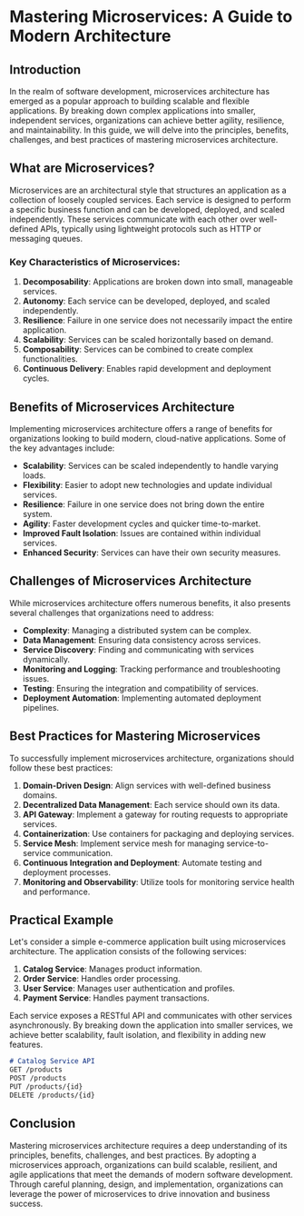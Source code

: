 # Mastering Microservices: A Guide to Modern Architecture

## Introduction

In the realm of software development, microservices architecture has emerged as a popular approach to building scalable and flexible applications. By breaking down complex applications into smaller, independent services, organizations can achieve better agility, resilience, and maintainability. In this guide, we will delve into the principles, benefits, challenges, and best practices of mastering microservices architecture.

## What are Microservices?

Microservices are an architectural style that structures an application as a collection of loosely coupled services. Each service is designed to perform a specific business function and can be developed, deployed, and scaled independently. These services communicate with each other over well-defined APIs, typically using lightweight protocols such as HTTP or messaging queues.

### Key Characteristics of Microservices:

1. **Decomposability**: Applications are broken down into small, manageable services.
2. **Autonomy**: Each service can be developed, deployed, and scaled independently.
3. **Resilience**: Failure in one service does not necessarily impact the entire application.
4. **Scalability**: Services can be scaled horizontally based on demand.
5. **Composability**: Services can be combined to create complex functionalities.
6. **Continuous Delivery**: Enables rapid development and deployment cycles.

## Benefits of Microservices Architecture

Implementing microservices architecture offers a range of benefits for organizations looking to build modern, cloud-native applications. Some of the key advantages include:

- **Scalability**: Services can be scaled independently to handle varying loads.
- **Flexibility**: Easier to adopt new technologies and update individual services.
- **Resilience**: Failure in one service does not bring down the entire system.
- **Agility**: Faster development cycles and quicker time-to-market.
- **Improved Fault Isolation**: Issues are contained within individual services.
- **Enhanced Security**: Services can have their own security measures.

## Challenges of Microservices Architecture

While microservices architecture offers numerous benefits, it also presents several challenges that organizations need to address:

- **Complexity**: Managing a distributed system can be complex.
- **Data Management**: Ensuring data consistency across services.
- **Service Discovery**: Finding and communicating with services dynamically.
- **Monitoring and Logging**: Tracking performance and troubleshooting issues.
- **Testing**: Ensuring the integration and compatibility of services.
- **Deployment Automation**: Implementing automated deployment pipelines.

## Best Practices for Mastering Microservices

To successfully implement microservices architecture, organizations should follow these best practices:

1. **Domain-Driven Design**: Align services with well-defined business domains.
2. **Decentralized Data Management**: Each service should own its data.
3. **API Gateway**: Implement a gateway for routing requests to appropriate services.
4. **Containerization**: Use containers for packaging and deploying services.
5. **Service Mesh**: Implement service mesh for managing service-to-service communication.
6. **Continuous Integration and Deployment**: Automate testing and deployment processes.
7. **Monitoring and Observability**: Utilize tools for monitoring service health and performance.

## Practical Example

Let's consider a simple e-commerce application built using microservices architecture. The application consists of the following services:

1. **Catalog Service**: Manages product information.
2. **Order Service**: Handles order processing.
3. **User Service**: Manages user authentication and profiles.
4. **Payment Service**: Handles payment transactions.

Each service exposes a RESTful API and communicates with other services asynchronously. By breaking down the application into smaller services, we achieve better scalability, fault isolation, and flexibility in adding new features.

```markdown
# Catalog Service API
GET /products
POST /products
PUT /products/{id}
DELETE /products/{id}
```

## Conclusion

Mastering microservices architecture requires a deep understanding of its principles, benefits, challenges, and best practices. By adopting a microservices approach, organizations can build scalable, resilient, and agile applications that meet the demands of modern software development. Through careful planning, design, and implementation, organizations can leverage the power of microservices to drive innovation and business success.